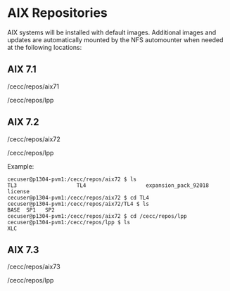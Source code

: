 # AIX Repositories

AIX systems will be installed with default images.  Additional images and updates are automatically mounted by the NFS automounter when needed at the following locations:

## AIX 7.1

/cecc/repos/aix71

/cecc/repos/lpp

## AIX 7.2

/cecc/repos/aix72

/cecc/repos/lpp

Example: 
```shell
cecuser@p1304-pvm1:/cecc/repos/aix72 $ ls
TL3                   TL4                   expansion_pack_92018  license
cecuser@p1304-pvm1:/cecc/repos/aix72 $ cd TL4
cecuser@p1304-pvm1:/cecc/repos/aix72/TL4 $ ls
BASE  SP1   SP2
cecuser@p1304-pvm1:/cecc/repos/aix72 $ cd /cecc/repos/lpp
cecuser@p1304-pvm1:/cecc/repos/lpp $ ls
XLC
```

## AIX 7.3

/cecc/repos/aix73

/cecc/repos/lpp